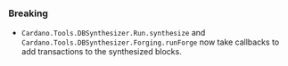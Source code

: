 ### Breaking

- `Cardano.Tools.DBSynthesizer.Run.synthesize` and `Cardano.Tools.DBSynthesizer.Forging.runForge` now take callbacks to
  add transactions to the synthesized blocks.

